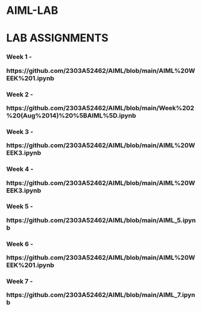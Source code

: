 # AIML-LAB
<h1>LAB ASSIGNMENTS</h1><div></div>

<body>
  <h3>Week 1 - <p>https://github.com/2303A52462/AIML/blob/main/AIML%20WEEK%201.ipynb</p></h3></div>
  <h3>Week 2 - <p>https://github.com/2303A52462/AIML/blob/main/Week%202%20(Aug%2014)%20%5BAIML%5D.ipynb</p></h3>
  <h3>Week 3 - <p>https://github.com/2303A52462/AIML/blob/main/AIML%20WEEK3.ipynb</p></h3></div>
  <h3>Week 4 - <p>https://github.com/2303A52462/AIML/blob/main/AIML%20WEEK3.ipynb</p></h3></div>
  <h3>Week 5 - <p>https://github.com/2303A52462/AIML/blob/main/AIML_5.ipynb</p></h3></div>
  <h3>Week 6 - <p>https://github.com/2303A52462/AIML/blob/main/AIML%20WEEK%201.ipynb</p></h3></div>
  <h3>Week 7 - <p>https://github.com/2303A52462/AIML/blob/main/AIML_7.ipynb</p></h3></div>

</body>

